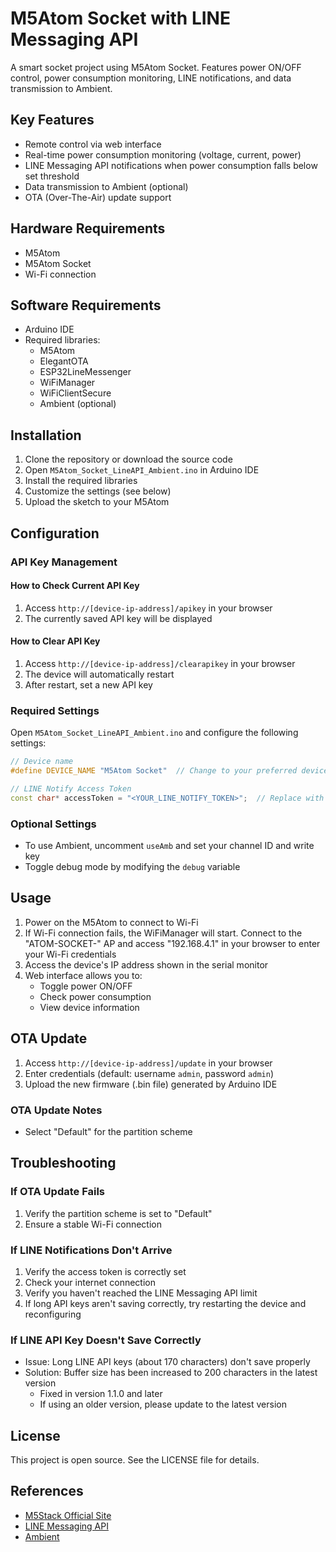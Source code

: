 # M5Atom Socket with LINE Messaging API
A smart socket project using M5Atom Socket. Features power ON/OFF control, power consumption monitoring, LINE notifications, and data transmission to Ambient.

## Key Features

- Remote control via web interface
- Real-time power consumption monitoring (voltage, current, power)
- LINE Messaging API notifications when power consumption falls below set threshold
- Data transmission to Ambient (optional)
- OTA (Over-The-Air) update support

## Hardware Requirements

- M5Atom
- M5Atom Socket
- Wi-Fi connection

## Software Requirements

- Arduino IDE
- Required libraries:
  - M5Atom
  - ElegantOTA
  - ESP32LineMessenger
  - WiFiManager
  - WiFiClientSecure
  - Ambient (optional)

## Installation

1. Clone the repository or download the source code
2. Open `M5Atom_Socket_LineAPI_Ambient.ino` in Arduino IDE
3. Install the required libraries
4. Customize the settings (see below)
5. Upload the sketch to your M5Atom

## Configuration

### API Key Management

#### How to Check Current API Key

1. Access `http://[device-ip-address]/apikey` in your browser
2. The currently saved API key will be displayed

#### How to Clear API Key

1. Access `http://[device-ip-address]/clearapikey` in your browser
2. The device will automatically restart
3. After restart, set a new API key

### Required Settings

Open `M5Atom_Socket_LineAPI_Ambient.ino` and configure the following settings:

```cpp
// Device name
#define DEVICE_NAME "M5Atom Socket"  // Change to your preferred device name

// LINE Notify Access Token
const char* accessToken = "<YOUR_LINE_NOTIFY_TOKEN>";  // Replace with your actual token
```

### Optional Settings

- To use Ambient, uncomment `useAmb` and set your channel ID and write key
- Toggle debug mode by modifying the `debug` variable

## Usage

1. Power on the M5Atom to connect to Wi-Fi
2. If Wi-Fi connection fails, the WiFiManager will start. Connect to the "ATOM-SOCKET-" AP and access "192.168.4.1" in your browser to enter your Wi-Fi credentials
3. Access the device's IP address shown in the serial monitor
4. Web interface allows you to:
   - Toggle power ON/OFF
   - Check power consumption
   - View device information

## OTA Update

1. Access `http://[device-ip-address]/update` in your browser
2. Enter credentials (default: username `admin`, password `admin`)
3. Upload the new firmware (.bin file) generated by Arduino IDE

### OTA Update Notes

- Select "Default" for the partition scheme

## Troubleshooting

### If OTA Update Fails

1. Verify the partition scheme is set to "Default"
2. Ensure a stable Wi-Fi connection

### If LINE Notifications Don't Arrive

1. Verify the access token is correctly set
2. Check your internet connection
3. Verify you haven't reached the LINE Messaging API limit
4. If long API keys aren't saving correctly, try restarting the device and reconfiguring

### If LINE API Key Doesn't Save Correctly

- Issue: Long LINE API keys (about 170 characters) don't save properly
- Solution: Buffer size has been increased to 200 characters in the latest version
  - Fixed in version 1.1.0 and later
  - If using an older version, please update to the latest version

## License

This project is open source. See the LICENSE file for details.

## References

- [M5Stack Official Site](https://m5stack.com/)
- [LINE Messaging API](https://developers.line.biz/en/services/messaging-api/)
- [Ambient](https://ambidata.io/)
